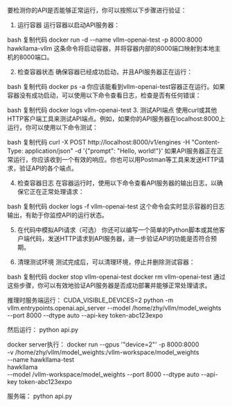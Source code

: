 要检测你的API是否能够正常运行，你可以按照以下步骤进行验证：

1. 运行容器
运行容器以启动API服务器：

bash
复制代码
docker run -d --name vllm-openai-test -p 8000:8000 hawkllama-vllm
这条命令将启动容器，并将容器内部的8000端口映射到本地主机的8000端口。

2. 检查容器状态
确保容器已经成功启动，并且API服务器正在运行：

bash
复制代码
docker ps -a
你应该能看到vllm-openai-test容器正在运行。如果容器没有成功启动，可以使用以下命令查看日志，检查是否有任何错误：

bash
复制代码
docker logs vllm-openai-test
3. 测试API端点
使用curl或其他HTTP客户端工具来测试API端点。例如，如果你的API服务器在localhost:8000上运行，你可以使用以下命令测试：

bash
复制代码
curl -X POST http://localhost:8000/v1/engines -H "Content-Type: application/json" -d '{"prompt": "Hello, world!"}'
如果API服务器正在正常运行，你应该收到一个有效的响应。你也可以用Postman等工具来发送HTTP请求，验证API的各个端点。

4. 检查容器日志
在容器运行时，使用以下命令查看API服务器的输出日志，以确保它正在正常处理请求：

bash
复制代码
docker logs -f vllm-openai-test
这个命令会实时显示容器的日志输出，有助于你监控API的运行状态。

5. 在代码中模拟API请求（可选）
你还可以编写一个简单的Python脚本或其他客户端代码，发送HTTP请求到API服务器，进一步验证API的功能是否符合预期。

6. 清理测试环境
测试完成后，可以清理环境，停止并删除测试容器：

bash
复制代码
docker stop vllm-openai-test
docker rm vllm-openai-test
通过这些步骤，你可以有效地验证API服务器是否成功部署并能够正常处理请求。

推理时服务端运行：
CUDA_VISIBLE_DEVICES=2 python -m vllm.entrypoints.openai.api_server --model /home/zhy/vllm/model_weights --port 8000 --dtype auto --api-key token-abc123expo

然后运行： python api.py

docker server执行：
docker run --gpus '"device=2"' -p 8000:8000 \
    -v /home/zhy/vllm/model_weights:/vllm-workspace/model_weights \
    --name hawkllama-test \
    hawkllama \
    --model /vllm-workspace/model_weights --port 8000 --dtype auto --api-key token-abc123expo

服务端：
python api.py